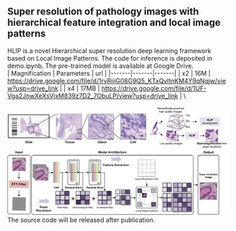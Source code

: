 ## Super resolution of pathology images with hierarchical feature integration and local image patterns
HLIP is a novel Hierarchical super resolution deep learning framework based on Local Image Patterns. The code for inference is deposited in demo.ipynb. The pre-trained model is available at Google Drive. \
| Magnification | Parameters | url |
|-------|-------|-------|
| x2 | 16M | https://drive.google.com/file/d/1rvRijiG08G9Q5_KTxQvltnKM4Y9qNqjw/view?usp=drive_link |
| x4 | 17MB | https://drive.google.com/file/d/1UF-Vga2JnwXeXsVjxM839z7D2_7ObuLP/view?usp=drive_link | \

![This is an image](Fig1.png)
The source code will be released after publication.
